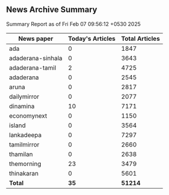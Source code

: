 <!-- @format -->
## News Archive Summary

Summary Report as of Fri Feb 07 09:56:12 +0530 2025

| News paper         | Today's Articles | Total Articles |
|--------------------|------------------|----------------|
| ada               | 0          | 1847        |
| adaderana-sinhala               | 0          | 3643        |
| adaderana-tamil               | 2          | 4725        |
| adaderana               | 0          | 2545        |
| aruna               | 0          | 2817        |
| dailymirror               | 0          | 2077        |
| dinamina               | 10          | 7171        |
| economynext               | 0          | 1150        |
| island               | 0          | 3564        |
| lankadeepa               | 0          | 7297        |
| tamilmirror               | 0          | 2660        |
| thamilan               | 0          | 2638        |
| themorning               | 23          | 3479        |
| thinakaran               | 0          | 5601        |
| **Total**          | **35**      | **51214** |

